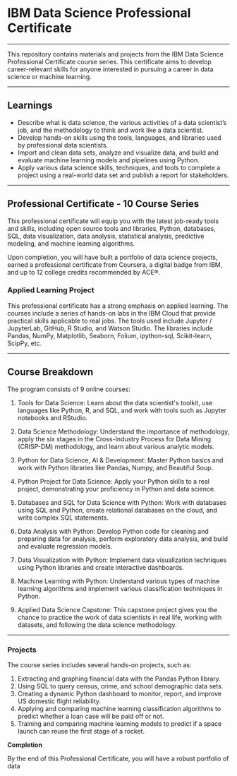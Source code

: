 # IBM Data Science Professional Certificate

***


This repository contains materials and projects from the IBM Data Science Professional Certificate course series. This certificate aims to develop career-relevant skills for anyone interested in pursuing a career in data science or machine learning.

***

## Learnings
- Describe what is data science, the various activities of a data scientist’s job, and the methodology to think and work like a data scientist.
- Develop hands-on skills using the tools, languages, and libraries used by professional data scientists.
- Import and clean data sets, analyze and visualize data, and build and evaluate machine learning models and pipelines using Python.
- Apply various data science skills, techniques, and tools to complete a project using a real-world data set and publish a report for stakeholders.

***

## Professional Certificate - 10 Course Series
This professional certificate will equip you with the latest job-ready tools and skills, including open source tools and libraries, Python, databases, SQL, data visualization, data analysis, statistical analysis, predictive modeling, and machine learning algorithms.

Upon completion, you will have built a portfolio of data science projects, earned a professional certificate from Coursera, a digital badge from IBM, and up to 12 college credits recommended by ACE®.

### Applied Learning Project
This professional certificate has a strong emphasis on applied learning. The courses include a series of hands-on labs in the IBM Cloud that provide practical skills applicable to real jobs. The tools used include Jupyter / JupyterLab, GitHub, R Studio, and Watson Studio. The libraries include Pandas, NumPy, Matplotlib, Seaborn, Folium, ipython-sql, Scikit-learn, ScipPy, etc.

***

## Course Breakdown
The program consists of 9 online courses:

1. Tools for Data Science: Learn about the data scientist's toolkit, use languages like Python, R, and SQL, and work with tools such as Jupyter notebooks and RStudio.

2. Data Science Methodology: Understand the importance of methodology, apply the six stages in the Cross-Industry Process for Data Mining (CRISP-DM) methodology, and learn about various analytic models.

3. Python for Data Science, AI & Development: Master Python basics and work with Python libraries like Pandas, Numpy, and Beautiful Soup.

4. Python Project for Data Science: Apply your Python skills to a real project, demonstrating your proficiency in Python and data science.

5. Databases and SQL for Data Science with Python: Work with databases using SQL and Python, create relational databases on the cloud, and write complex SQL statements.

6. Data Analysis with Python: Develop Python code for cleaning and preparing data for analysis, perform exploratory data analysis, and build and evaluate regression models.

7. Data Visualization with Python: Implement data visualization techniques using Python libraries and create interactive dashboards.

8. Machine Learning with Python: Understand various types of machine learning algorithms and implement various classification techniques in Python.

9. Applied Data Science Capstone: This capstone project gives you the chance to practice the work of data scientists in real life, working with datasets, and following the data science methodology.

***

### Projects
The course series includes several hands-on projects, such as:

1. Extracting and graphing financial data with the Pandas Python library.
2. Using SQL to query census, crime, and school demographic data sets.
3. Creating a dynamic Python dashboard to monitor, report, and improve US domestic flight reliability.
4. Applying and comparing machine learning classification algorithms to predict whether a loan case will be paid off or not.
5. Training and comparing machine learning models to predict if a space launch can reuse the first stage of a rocket.

**Completion**

By the end of this Professional Certificate, you will have a robust portfolio of data
